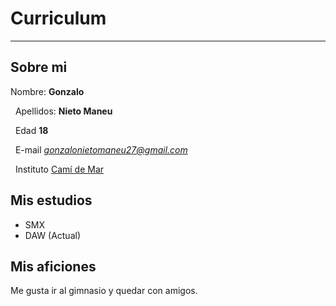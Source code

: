 # Curriculum
---
## Sobre mi
 Nombre:  **Gonzalo** 
 
 &nbsp; 
 Apellidos:  **Nieto Maneu**
 
 &nbsp;
 Edad **18**
 
 &nbsp;
 E-mail *gonzalonietomaneu27@gmail.com*
 
 &nbsp;
 Instituto [Camí de Mar](https://www.inscamidemar.cat)

## Mis estudios

* SMX 
* DAW (Actual)

## Mis aficiones

Me gusta ir al gimnasio y quedar con amigos.
